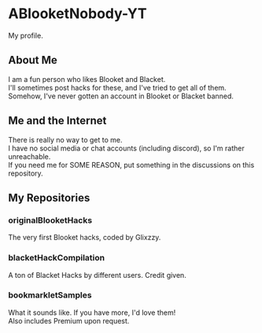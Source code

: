 # ABlooketNobody-YT
My profile.
## About Me
I am a fun person who likes Blooket and Blacket.<br>
I'll sometimes post hacks for these, and I've tried to get all of them.<br>
Somehow, I've never gotten an account in Blooket or Blacket banned.
## Me and the Internet
There is really no way to get to me.<br>
I have no social media or chat accounts (including discord), so I'm rather unreachable.<br>
If you need me for SOME REASON, put something in the discussions on this repository.<br>
## My Repositories
### originalBlooketHacks
The very first Blooket hacks, coded by Glixzzy.
### blacketHackCompilation
A ton of Blacket Hacks by different users. Credit given.
### bookmarkletSamples
What it sounds like. If you have more, I'd love them!<br>
Also includes Premium upon request.
